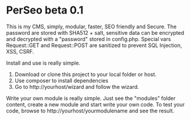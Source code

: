 # PerSeo beta 0.1

This is my CMS, simply, modular, faster, SEO friendly and Secure. The password are stored with SHA512 + salt, sensitive data can be encrypted and decrypted with a "password" stored in config.php. Special vars Request::GET and Request::POST are sanitized to prevent SQL Injection, XSS, CSRF.


Install and use is really simple.

1) Download or clone this project to your local folder or host.
2) Use composer to install dependencies
3) Go to http://yourhost/wizard and follow the wizard.

Write your own module is really simple. Just see the "modules" folder content, create a new module and start write your own code. To test your code, browse to http://yourhost/yourmodulename and see the result.
